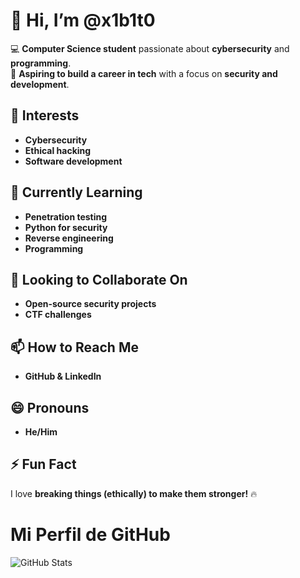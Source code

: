 # 👋 Hi, I’m @x1b1t0  

💻 **Computer Science student** passionate about **cybersecurity** and **programming**.  
🎯 **Aspiring to build a career in tech** with a focus on **security and development**.  

## 👀 Interests  
- **Cybersecurity**  
- **Ethical hacking**  
- **Software development**  

## 🌱 Currently Learning  
- **Penetration testing**  
- **Python for security**  
- **Reverse engineering**
- **Programming**

## 💞️ Looking to Collaborate On  
- **Open-source security projects**  
- **CTF challenges**  

## 📫 How to Reach Me  
- **GitHub & LinkedIn** 

## 😄 Pronouns  
- **He/Him** 

## ⚡ Fun Fact  
I love **breaking things (ethically) to make them stronger!** 🔥  

# Mi Perfil de GitHub

![GitHub Stats](https://github-readme-stats.vercel.app/api/top-langs/?username=x1b1t0&theme=tokyonight&layout=compact&langs_count=20&include_all_commits=true)

<!---
x1b1t0/x1b1t0 is a ✨ special ✨ repository because its `README.md` (this file) appears on your GitHub profile.
You can click the Preview link to take a look at your changes.
--->
